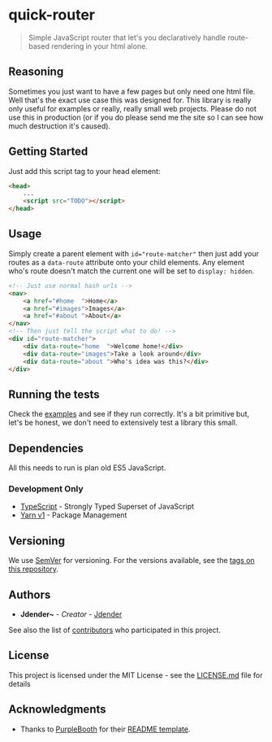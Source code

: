 # quick-router

> Simple JavaScript router that let's you declaratively handle route-based rendering in your html alone.

## Reasoning

Sometimes you just want to have a few pages but only need one html file.
Well that's the exact use case this was designed for.
This library is really only useful for examples or really, really small web projects.
Please do not use this in production (or if you do please send me the site so I can see how much destruction it's caused).

## Getting Started

Just add this script tag to your head element:
```html
<head>
    ...
    <script src="TODO"></script>
</head>
```

## Usage

Simply create a parent element with `id="route-matcher"` then just add your routes as a `data-route` attribute onto your child elements.
Any element who's route doesn't match the current one will be set to `display: hidden`.
```html
<!-- Just use normal hash urls -->
<nav>
    <a href="#home  ">Home</a>
    <a href="#images">Images</a>
    <a href="#about ">About</a>
</nav>
<!-- Then just tell the script what to do! -->
<div id="route-matcher">
    <div data-route="home  ">Welcome home!</div>
    <div data-route="images">Take a look around</div>
    <div data-route="about ">Who's idea was this?</div>
</div>
```
## Running the tests

Check the [examples](https://github.com/Jdender/quick-router/tree/master/examples) and see if they run correctly.
It's a bit primitive but, let's be honest, we don't need to extensively test a library this small.

## Dependencies

All this needs to run is plan old ES5 JavaScript.

### Development Only

* [TypeScript](https://www.typescriptlang.org/) - Strongly Typed Superset of JavaScript
* [Yarn v1](https://classic.yarnpkg.com/lang/en/) - Package Management

## Versioning

We use [SemVer](http://semver.org/) for versioning. For the versions available, see the [tags on this repository](https://github.com/Jdender/quick-router/tags).

## Authors

* **Jdender~** - *Creator* - [Jdender](https://github.com/Jdender)

See also the list of [contributors](https://github.com/Jdender/quick-router/contributors) who participated in this project.

## License

This project is licensed under the MIT License - see the [LICENSE.md](LICENSE.md) file for details

## Acknowledgments

* Thanks to [PurpleBooth](https://github.com/PurpleBooth) for their [README template](https://gist.github.com/PurpleBooth/109311bb0361f32d87a2).

